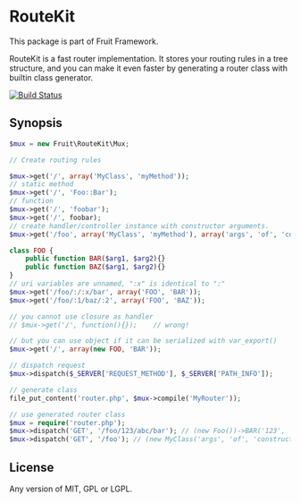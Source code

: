 # RouteKit

This package is part of Fruit Framework.

RouteKit is a fast router implementation. It stores your routing rules in a tree structure, and you can make it even faster by generating a router class with builtin class generator.

[![Build Status](https://travis-ci.org/Ronmi/fruit-routekit.svg)](https://travis-ci.org/Ronmi/fruit-routekit)

## Synopsis

```php
$mux = new Fruit\RouteKit\Mux;

// Create routing rules

$mux->get('/', array('MyClass', 'myMethod'));
// static method
$mux->get('/', 'Foo::Bar');
// function
$mux->get('/', 'foobar');
$mux->get('/', foobar);
// create handler/controller instance with constructor arguments.
$mux->get('/foo', array('MyClass', 'myMethod'), array('args', 'of', 'constructor'));

class FOO {
    public function BAR($arg1, $arg2){}
    public function BAZ($arg1, $arg2){}
}
// uri variables are unnamed, ":x" is identical to ":"
$mux->get('/foo/:/:x/bar', array('FOO', 'BAR'));
$mux->get('/foo/:1/baz/:2', array('FOO', 'BAZ'));

// you cannot use closure as handler
// $mux->get('/', function(){});    // wrong!

// but you can use object if it can be serialized with var_export()
$mux->get('/', array(new FOO, 'BAR'));

// dispatch request
$mux->dispatch($_SERVER['REQUEST_METHOD'], $_SERVER['PATH_INFO']);

// generate class
file_put_content('router.php', $mux->compile('MyRouter'));

// use generated router class
$mux = require('router.php');
$mux->dispatch('GET', '/foo/123/abc/bar'); // (new Foo())->BAR('123', 'abc');
$mux->dispatch('GET', '/foo'); // (new MyClass('args', 'of', 'constructor'))->myMethod();
```

## License

Any version of MIT, GPL or LGPL.
